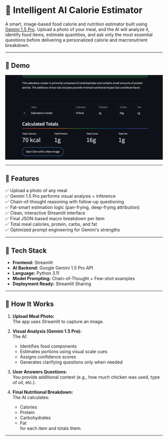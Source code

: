 # 🧠 Intelligent AI Calorie Estimator

A smart, image-based food calorie and nutrition estimator built using [Gemini 1.5 Pro](https://deepmind.google/discover/blog/google-gemini-next-generation-models/). 
Upload a photo of your meal, and the AI will analyze it, identify food items, estimate quantities, and ask only the most essential questions before delivering a personalized calorie and macronutrient breakdown.

---

## 📸 Demo

![demo](demo_screenshot.png)

---

## 🚀 Features

✅ Upload a photo of any meal  
✅ Gemini 1.5 Pro performs visual analysis + inference  
✅ Chain-of-thought reasoning with follow-up questioning  
✅ Fat-smart estimation logic (pan-frying, deep-frying attribution)  
✅ Clean, interactive Streamlit interface  
✅ Final JSON-based macro breakdown per item  
✅ Total meal calories, protein, carbs, and fat  
✅ Optimized prompt engineering for Gemini's strengths

---

## 🔧 Tech Stack

- **Frontend:** Streamlit  
- **AI Backend:** Google Gemini 1.5 Pro API  
- **Language:** Python 3.11  
- **Model Prompting:** Chain-of-Thought + Few-shot examples  
- **Deployment Ready:** Streamlit Sharing 

---

## 🧪 How It Works

1. **Upload Meal Photo:**  
   The app uses Streamlit to capture an image.

2. **Visual Analysis (Gemini 1.5 Pro):**  
   The AI:
   - Identifies food components
   - Estimates portions using visual scale cues
   - Assigns confidence scores
   - Generates clarifying questions only when needed

3. **User Answers Questions:**  
   You provide additional context (e.g., how much chicken was used, type of oil, etc.).

4. **Final Nutritional Breakdown:**  
   The AI calculates:
   - Calories
   - Protein
   - Carbohydrates
   - Fat  
   for each item and totals them.

---

